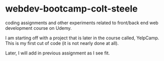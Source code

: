 # webdev-bootcamp-colt-steele
coding assignments and other experiments related to front/back end web development course on Udemy.

I am starting off with a project that is later in the course called,
YelpCamp. This is my first cut of code (it is not nearly done at all).

Later, I will add in previous assignment as I see fit. 
